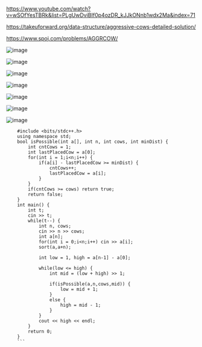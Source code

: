 https://www.youtube.com/watch?v=wSOfYesTBRk&list=PLgUwDviBIf0p4ozDR_kJJkONnb1wdx2Ma&index=71

https://takeuforward.org/data-structure/aggressive-cows-detailed-solution/

https://www.spoj.com/problems/AGGRCOW/

![image](https://user-images.githubusercontent.com/53824950/144722544-b164ee1d-e2d1-4dbe-80f2-6601b73f5564.png)

![image](https://user-images.githubusercontent.com/53824950/144722704-e176f598-5ee1-43ea-b054-7ba1af20babe.png)

![image](https://user-images.githubusercontent.com/53824950/144722765-b80c50a5-ae10-407c-b08a-4edcaace4de1.png)

![image](https://user-images.githubusercontent.com/53824950/144722818-d4bab5c8-786b-437c-be1e-d70e4803fbcd.png)

![image](https://user-images.githubusercontent.com/53824950/144722871-4bc41880-4542-48bf-9959-90c602e9a102.png)

![image](https://user-images.githubusercontent.com/53824950/144722966-f2037e5e-6c3c-40dd-88de-433b9a0a089a.png)

![image](https://user-images.githubusercontent.com/53824950/144723013-390c120d-f1cb-4744-8966-84e41abd7516.png)

```
    #include <bits/stdc++.h>
    using namespace std;
    bool isPossible(int a[], int n, int cows, int minDist) {
        int cntCows = 1; 
        int lastPlacedCow = a[0];
        for(int i = 1;i<n;i++) {
            if(a[i] - lastPlacedCow >= minDist) {
                cntCows++;
                lastPlacedCow = a[i]; 
            }
        }
        if(cntCows >= cows) return true;
        return false; 
    }
    int main() {
    	int t;
    	cin >> t;
    	while(t--) {
    	    int n, cows;
    	    cin >> n >> cows;
    	    int a[n];
    	    for(int i = 0;i<n;i++) cin >> a[i]; 
    	    sort(a,a+n); 
    	    
    	    int low = 1, high = a[n-1] - a[0]; 
    	    
    	    while(low <= high) {
    	        int mid = (low + high) >> 1; 
    	        
    	        if(isPossible(a,n,cows,mid)) {
    	            low = mid + 1;
    	        }
    	        else {
    	            high = mid - 1; 
    	        }
    	    }
    	    cout << high << endl; 
    	}
    	return 0;
    } 
    ```
